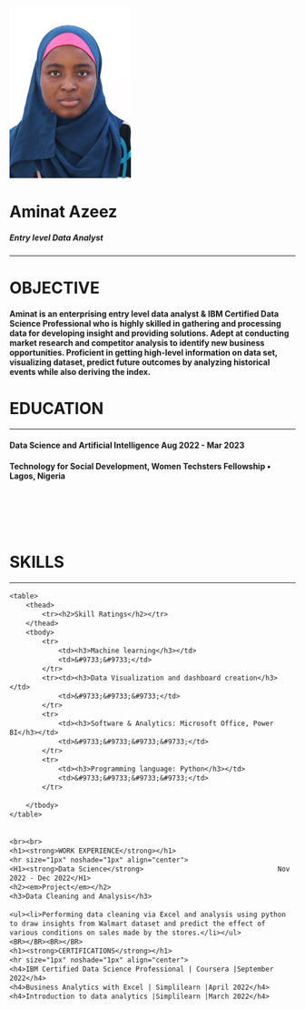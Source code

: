<!DOCTYPE html>
<html lang="en">
<head>
    <meta charset="UTF-8">
    <meta http-equiv="X-UA-Compatible" content="IE=edge">
    <meta name="viewport" content="width=device-width, initial-scale=1.0">
    <title>Aminat Azeez</title>
</head>
<body>
    <img src="Images/IMG-20221218-WA0028.jpg" alt="Profile Picture" height="300px" style="border: 150px;" >
    <h1>Aminat Azeez</h1>
    <h5>Entry level <strong><em>Data Analyst</em></strong></h5>
    <hr size="1px" noshade="1px" align="center">
    <h1><STRong>OBJECTIVE</STRong></h1>
    <H4>Aminat is an enterprising entry level data analyst & IBM Certified Data Science Professional who is highly skilled in gathering and processing data for developing insight and providing solutions. Adept at conducting market research and competitor analysis to identify new business opportunities. Proficient in getting high-level information on data set, visualizing dataset, predict future outcomes by analyzing historical events while also deriving the index.</H4>
    <h1><strong>EDUCATION</strong></h1>
    <hr size="1px" noshade="1px" align="center">
    <h4><STRong>Data Science and Artificial Intelligence</STRong>                                Aug 2022 - Mar 2023</h4>
    <H4>Technology for Social Development, Women Techsters Fellowship • Lagos, Nigeria</H4>
    <BR></BR><BR></BR>
    <h1><strong>SKILLS</strong></h1>
    <hr size="1px" noshade="1px" align="center">

    <table>
        <thead>
            <tr><h2>Skill Ratings</h2></tr>
        </thead>
        <tbody>
            <tr>
                <td><h3>Machine learning</h3></td>
                <td>&#9733;&#9733;</td>
            </tr>
            <tr><td><h3>Data Visualization and dashboard creation</h3></td>
                <td>&#9733;&#9733;&#9733;</td>
            </tr>
            <tr>
                <td><h3>Software & Analytics: Microsoft Office, Power BI</h3></td>
                <td>&#9733;&#9733;&#9733;&#9733;</td>
            </tr>
            <tr>
                <td><h3>Programming language: Python</h3></td>
                <td>&#9733;&#9733;&#9733;&#9733;</td>
            </tr>
            
        </tbody>
    </table>
    
    
    <br><br>
    <h1><strong>WORK EXPERIENCE</strong></h1>
    <hr size="1px" noshade="1px" align="center">
    <H1><strong>Data Science</strong>                                 Nov 2022 - Dec 2022</H1>
    <h2><em>Project</em></h2>
    <h3>Data Cleaning and Analysis</h3>

    <ul><li>Performing data cleaning via Excel and analysis using python to draw insights from Walmart dataset and predict the effect of various conditions on sales made by the stores.</li></ul>
    <BR></BR><BR></BR>
    <h1><strong>CERTIFICATIONS</strong></h1>
    <hr size="1px" noshade="1px" align="center">
    <h4>IBM Certified Data Science Professional | Coursera |September 2022</h4>
    <h4>Business Analytics with Excel | Simplilearn |April 2022</h4>
    <h4>Introduction to data analytics |Simplilearn |March 2022</h4>

</body>
</html>
